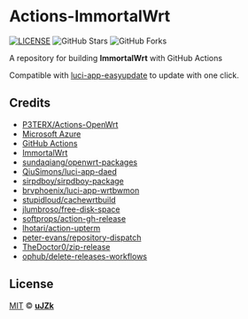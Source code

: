 # Actions-ImmortalWrt

[![LICENSE](https://img.shields.io/github/license/mashape/apistatus.svg?style=flat-square&label=LICENSE)](https://github.com/uJZk/Actions-ImmortalWrt/blob/master/LICENSE)
![GitHub Stars](https://img.shields.io/github/stars/uJZk/Actions-ImmortalWrt.svg?style=flat-square&label=Stars&logo=github)
![GitHub Forks](https://img.shields.io/github/forks/uJZk/Actions-ImmortalWrt.svg?style=flat-square&label=Forks&logo=github)

A repository for building **ImmortalWrt** with GitHub Actions

Compatible with [luci-app-easyupdate](https://github.com/sundaqiang/openwrt-packages/tree/master/luci-app-easyupdate) to update with one click. 


## Credits

- [P3TERX/Actions-OpenWrt](https://github.com/P3TERX/Actions-OpenWrt)
- [Microsoft Azure](https://azure.microsoft.com)
- [GitHub Actions](https://github.com/features/actions)
- [ImmortalWrt](https://github.com/immortalwrt/immortalwrt)
- [sundaqiang/openwrt-packages](https://github.com/sundaqiang/openwrt-packages/tree/master/luci-app-easyupdate)
- [QiuSimons/luci-app-daed](https://github.com/QiuSimons/luci-app-daed)
- [sirpdboy/sirpdboy-package](https://github.com/sirpdboy/sirpdboy-package)
- [brvphoenix/luci-app-wrtbwmon](https://github.com/brvphoenix/luci-app-wrtbwmon)
- [stupidloud/cachewrtbuild](https://github.com/stupidloud/cachewrtbuild)
- [jlumbroso/free-disk-space](https://github.com/jlumbroso/free-disk-space)
- [softprops/action-gh-release](https://github.com/softprops/action-gh-release)
- [lhotari/action-upterm](https://github.com/lhotari/action-upterm)
- [peter-evans/repository-dispatch](https://github.com/peter-evans/repository-dispatch)
- [TheDoctor0/zip-release](https://github.com/TheDoctor0/zip-release)
- [ophub/delete-releases-workflows](https://github.com/ophub/delete-releases-workflows)


## License

[MIT](https://github.com/uJZk/Actions-ImmortalWrt/blob/master/LICENSE) © [**uJZk**](https://github.com/uJZk)
